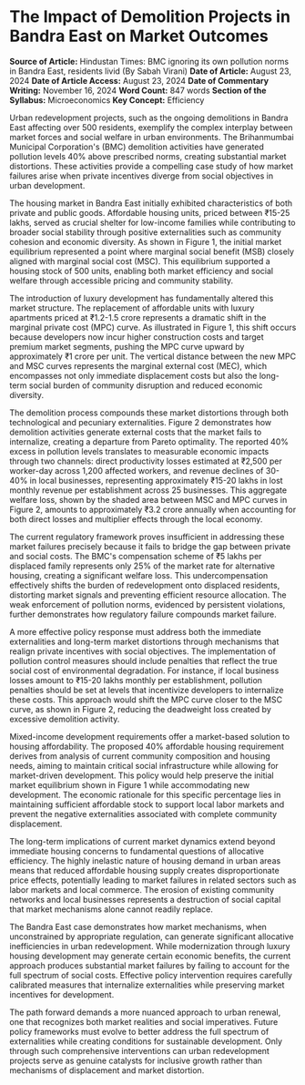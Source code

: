 # The Impact of Demolition Projects in Bandra East on Market Outcomes

**Source of Article:** Hindustan Times: BMC ignoring its own pollution norms in Bandra East, residents livid (By Sabah Virani)
**Date of Article:** August 23, 2024
**Date of Article Access:** August 23, 2024
**Date of Commentary Writing:** November 16, 2024
**Word Count:** 847 words
**Section of the Syllabus:** Microeconomics
**Key Concept:** Efficiency

Urban redevelopment projects, such as the ongoing demolitions in Bandra East affecting over 500 residents, exemplify the complex interplay between market forces and social welfare in urban environments. The Brihanmumbai Municipal Corporation's (BMC) demolition activities have generated pollution levels 40% above prescribed norms, creating substantial market distortions. These activities provide a compelling case study of how market failures arise when private incentives diverge from social objectives in urban development.

The housing market in Bandra East initially exhibited characteristics of both private and public goods. Affordable housing units, priced between ₹15-25 lakhs, served as crucial shelter for low-income families while contributing to broader social stability through positive externalities such as community cohesion and economic diversity. As shown in Figure 1, the initial market equilibrium represented a point where marginal social benefit (MSB) closely aligned with marginal social cost (MSC). This equilibrium supported a housing stock of 500 units, enabling both market efficiency and social welfare through accessible pricing and community stability.

The introduction of luxury development has fundamentally altered this market structure. The replacement of affordable units with luxury apartments priced at ₹1.2-1.5 crore represents a dramatic shift in the marginal private cost (MPC) curve. As illustrated in Figure 1, this shift occurs because developers now incur higher construction costs and target premium market segments, pushing the MPC curve upward by approximately ₹1 crore per unit. The vertical distance between the new MPC and MSC curves represents the marginal external cost (MEC), which encompasses not only immediate displacement costs but also the long-term social burden of community disruption and reduced economic diversity.

The demolition process compounds these market distortions through both technological and pecuniary externalities. Figure 2 demonstrates how demolition activities generate external costs that the market fails to internalize, creating a departure from Pareto optimality. The reported 40% excess in pollution levels translates to measurable economic impacts through two channels: direct productivity losses estimated at ₹2,500 per worker-day across 1,200 affected workers, and revenue declines of 30-40% in local businesses, representing approximately ₹15-20 lakhs in lost monthly revenue per establishment across 25 businesses. This aggregate welfare loss, shown by the shaded area between MSC and MPC curves in Figure 2, amounts to approximately ₹3.2 crore annually when accounting for both direct losses and multiplier effects through the local economy.

The current regulatory framework proves insufficient in addressing these market failures precisely because it fails to bridge the gap between private and social costs. The BMC's compensation scheme of ₹5 lakhs per displaced family represents only 25% of the market rate for alternative housing, creating a significant welfare loss. This undercompensation effectively shifts the burden of redevelopment onto displaced residents, distorting market signals and preventing efficient resource allocation. The weak enforcement of pollution norms, evidenced by persistent violations, further demonstrates how regulatory failure compounds market failure.

A more effective policy response must address both the immediate externalities and long-term market distortions through mechanisms that realign private incentives with social objectives. The implementation of pollution control measures should include penalties that reflect the true social cost of environmental degradation. For instance, if local business losses amount to ₹15-20 lakhs monthly per establishment, pollution penalties should be set at levels that incentivize developers to internalize these costs. This approach would shift the MPC curve closer to the MSC curve, as shown in Figure 2, reducing the deadweight loss created by excessive demolition activity.

Mixed-income development requirements offer a market-based solution to housing affordability. The proposed 40% affordable housing requirement derives from analysis of current community composition and housing needs, aiming to maintain critical social infrastructure while allowing for market-driven development. This policy would help preserve the initial market equilibrium shown in Figure 1 while accommodating new development. The economic rationale for this specific percentage lies in maintaining sufficient affordable stock to support local labor markets and prevent the negative externalities associated with complete community displacement.

The long-term implications of current market dynamics extend beyond immediate housing concerns to fundamental questions of allocative efficiency. The highly inelastic nature of housing demand in urban areas means that reduced affordable housing supply creates disproportionate price effects, potentially leading to market failures in related sectors such as labor markets and local commerce. The erosion of existing community networks and local businesses represents a destruction of social capital that market mechanisms alone cannot readily replace.

The Bandra East case demonstrates how market mechanisms, when unconstrained by appropriate regulation, can generate significant allocative inefficiencies in urban redevelopment. While modernization through luxury housing development may generate certain economic benefits, the current approach produces substantial market failures by failing to account for the full spectrum of social costs. Effective policy intervention requires carefully calibrated measures that internalize externalities while preserving market incentives for development.

The path forward demands a more nuanced approach to urban renewal, one that recognizes both market realities and social imperatives. Future policy frameworks must evolve to better address the full spectrum of externalities while creating conditions for sustainable development. Only through such comprehensive interventions can urban redevelopment projects serve as genuine catalysts for inclusive growth rather than mechanisms of displacement and market distortion.